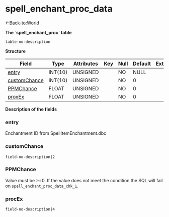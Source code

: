 # spell\_enchant\_proc\_data

[<-Back-to:World](database-world.md)

**The \`spell\_enchant\_proc\` table**

`table-no-description`

**Structure**

| Field             | Type    | Attributes | Key | Null | Default | Extra | Comment |
|-------------------|---------|------------|-----|------|---------|-------|---------|
| [entry][1]        | INT(10) | UNSIGNED   |     | NO   | NULL    |       |         |
| [customChance][2] | INT(10) | UNSIGNED   |     | NO   | 0       |       |         |
| [PPMChance][3]    | FLOAT   | UNSIGNED   |     | NO   | 0       |       |         |
| [proxEx][4]       | FLOAT   | UNSIGNED   |     | NO   | 0       |       |         |

[1]: #entry
[2]: #customchance
[3]: #ppmchance
[4]: #proxex

**Description of the fields**

### entry

Enchantment ID from SpellItemEnchantment.dbc

### customChance

`field-no-description|2`

### PPMChance

Value must be >=0. If the value does not meet the condition the SQL will fail on `spell_enchant_proc_data_chk_1`.

### procEx

`field-no-description|4`
